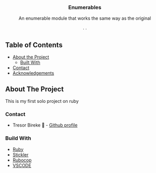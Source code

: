 <!-- PROJECT LOGO -->

<br />
<p align="center">
   <h3 align="center">Enumerables</h3>

  <p align="center">
     An enumerable module that works the same way as the original 
    <br />    
    <br />
    ·
    ·    
  </p>
</p>

<!-- TABLE OF CONTENTS -->
## Table of Contents

* [About the Project](#about-the-project)
  * [Built With](#built-with)
* [Contact](#contact)
* [Acknowledgements](#acknowledgements)



<!-- ABOUT THE PROJECT -->
## About The Project

This is my first solo project on ruby

### Contact
* Tresor Bireke :man: - [Github profile](https://github.com/Tresor11)

### Build With

* [Ruby]()
* [Stickler]()
* [Rubocop]()
* [VSCODE]()

